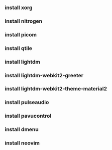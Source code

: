 ### install xorg

### install nitrogen

### install picom

### install qtile

### install lightdm

### install lightdm-webkit2-greeter

### install lightdm-webkit2-theme-material2

### install pulseaudio

### install pavucontrol

### install dmenu

### install neovim
